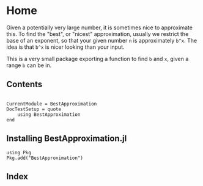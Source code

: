 # Home

Given a potentially very large number, it is sometimes nice to approximate this.  To find the "best", or "nicest" approximation, usually we restrict the base of an exponent, so that your given number ``n`` is approximately ``b^x``.  The idea is that ``b^x`` is nicer looking than your input.  

This is a very small package exporting a function to find `b` and `x`, given a range `b` can be in.

## Contents
```@contents
```

```@meta
CurrentModule = BestApproximation
DocTestSetup = quote
    using BestApproximation
end
```

## Installing BestApproximation.jl
```@repl
using Pkg
Pkg.add("BestApproximation")
```

## Index
```@index
```

